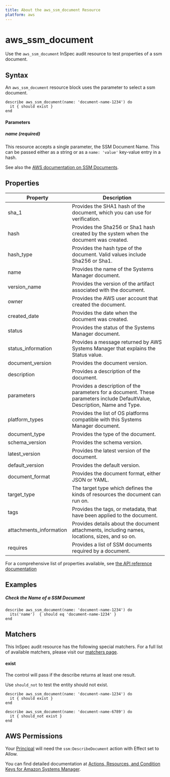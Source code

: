 ```yaml
---
title: About the aws_ssm_document Resource
platform: aws
---
```


# aws\_ssm\_document

Use the `aws_ssm_document` InSpec audit resource to test properties of a ssm document.

## Syntax

 An `aws_ssm_document` resource block uses the parameter to select a ssm document.

    describe aws_ssm_document(name: 'document-name-1234') do
      it { should exist }
    end


#### Parameters

##### name _(required)_

This resource accepts a single parameter, the SSM Document Name.
This can be passed either as a string or as a `name: 'value'` key-value entry in a hash.

See also the [AWS documentation on SSM Documents](https://docs.aws.amazon.com/systems-manager/latest/userguide/sysman-ssm-docs.html).


## Properties

|Property                     | Description|
| ---                         | --- |
|sha\_1                       | Provides the SHA1 hash of the document, which you can use for verification. |
|hash                         | Provides the Sha256 or Sha1 hash created by the system when the document was created. |
|hash\_type                   | Provides the hash type of the document. Valid values include Sha256 or Sha1. |
|name                         | Provides the name of the Systems Manager document. |
|version\_name                | Provides the version of the artifact associated with the document. |
|owner                        | Provides the AWS user account that created the document. |
|created\_date                | Provides the date when the document was created. |
|status                       | Provides the status of the Systems Manager document. |
|status\_information          | Provides a message returned by AWS Systems Manager that explains the Status value. |
|document\_version            | Provides the document version. |
|description                  | Provides a description of the document. |
|parameters                   | Provides a description of the parameters for a document. These parameters include DefaultValue, Description, Name and Type. |
|platform\_types              | Provides the list of OS platforms compatible with this Systems Manager document. |
|document\_type               | Provides the type of the document. |
|schema\_version              | Provides the schema version. |
|latest\_version              | Provides the latest version of the document. |
|default\_version             | Provides the default version. |
|document\_format             | Provides the document format, either JSON or YAML. |
|target\_type                 | The target type which defines the kinds of resources the document can run on. |
|tags                         | Provides the tags, or metadata, that have been applied to the document. |
|attachments\_information     | Provides details about the document attachments, including names, locations, sizes, and so on. |
|requires                     | Provides a list of SSM documents required by a document. |


For a comprehensive list of properties available, see [the API reference documentation](https://docs.aws.amazon.com/systems-manager/latest/APIReference/API_DocumentDescription.html)

## Examples

##### Check the Name of a SSM Document

    describe aws_ssm_document(name: 'document-name-1234') do
      its('name')  { should eq 'document-name-1234' }
    end

## Matchers

This InSpec audit resource has the following special matchers. For a full list of available matchers, please visit our [matchers page](https://www.inspec.io/docs/reference/matchers/).

#### exist

The control will pass if the describe returns at least one result.

Use `should_not` to test the entity should not exist.

    describe aws_ssm_document(name: 'document-name-1234') do
      it { should exist }
    end

    describe aws_ssm_document(name: 'document-name-6789') do
      it { should_not exist }
    end

## AWS Permissions

Your [Principal](https://docs.aws.amazon.com/IAM/latest/UserGuide/intro-structure.html#intro-structure-principal) will need the `ssm:DescribeDocument` action with Effect set to Allow.

You can find detailed documentation at [Actions, Resources, and Condition Keys for Amazon Systems Manager](https://docs.aws.amazon.com/IAM/latest/UserGuide/list_awssystemsmanager.html).